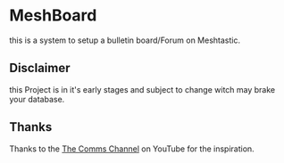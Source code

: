 # MeshBoard
this is a system to setup a bulletin board/Forum on Meshtastic.

## Disclaimer
this Project is in it's early stages and subject to change witch may brake your database.

## Thanks
Thanks to the [The Comms Channel](https://www.youtube.com/@The_Comms_Channel) on YouTube for the inspiration.
